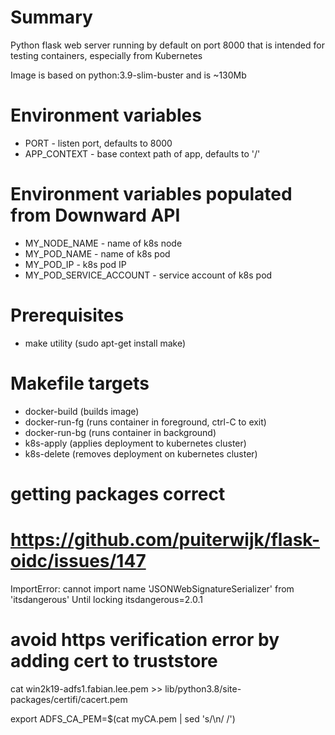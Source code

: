 # Summary
Python flask web server running by default on port 8000 that is intended for testing containers, especially from Kubernetes

Image is based on python:3.9-slim-buster and is ~130Mb

# Environment variables

* PORT - listen port, defaults to 8000
* APP_CONTEXT - base context path of app, defaults to '/'

# Environment variables populated from Downward API
* MY_NODE_NAME - name of k8s node
* MY_POD_NAME - name of k8s pod
* MY_POD_IP - k8s pod IP
* MY_POD_SERVICE_ACCOUNT - service account of k8s pod

# Prerequisites
* make utility (sudo apt-get install make)

# Makefile targets
* docker-build (builds image)
* docker-run-fg (runs container in foreground, ctrl-C to exit)
* docker-run-bg (runs container in background)
* k8s-apply (applies deployment to kubernetes cluster)
* k8s-delete (removes deployment on kubernetes cluster)

# getting packages correct
# https://github.com/puiterwijk/flask-oidc/issues/147
ImportError: cannot import name 'JSONWebSignatureSerializer' from 'itsdangerous'
Until locking itsdangerous=2.0.1

# avoid https verification error by adding cert to truststore
cat win2k19-adfs1.fabian.lee.pem >> lib/python3.8/site-packages/certifi/cacert.pem

export ADFS_CA_PEM=$(cat myCA.pem | sed 's/\n/ /')
